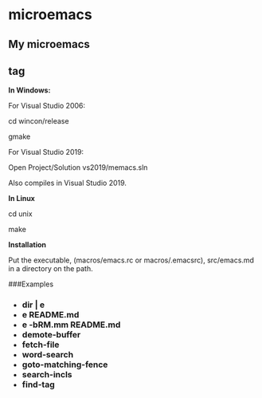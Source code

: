 # microemacs
## My microemacs <h2> tag

**In Windows:**

For Visual Studio 2006:

cd wincon/release

gmake

For Visual Studio 2019:

Open Project/Solution vs2019/memacs.sln

Also compiles in Visual Studio 2019.

**In Linux**

cd unix

make

**Installation**

Put the executable, (macros/emacs.rc or macros/.emacsrc), src/emacs.md
in a directory on the path.

###Examples <h3>

 * dir | e
 * e README.md
 * e -bRM.mm README.md
 * demote-buffer
 * fetch-file
 * word-search
 * goto-matching-fence
 * search-incls
 * find-tag


